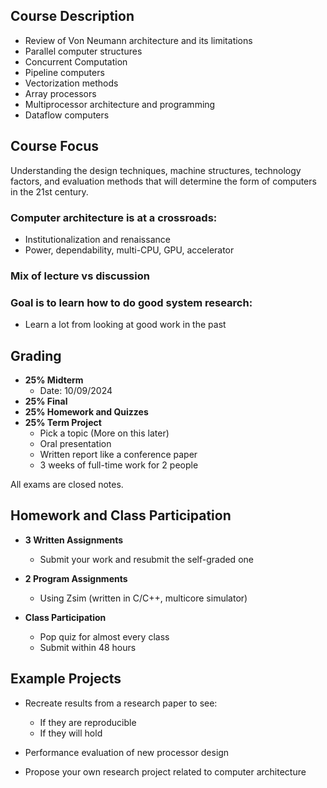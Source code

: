 ## Course Description
- Review of Von Neumann architecture and its limitations
- Parallel computer structures
- Concurrent Computation
- Pipeline computers
- Vectorization methods
- Array processors
- Multiprocessor architecture and programming
- Dataflow computers

## Course Focus
Understanding the design techniques, machine structures, technology factors, and evaluation methods that will determine the form of computers in the 21st century.

### Computer architecture is at a crossroads:
- Institutionalization and renaissance
- Power, dependability, multi-CPU, GPU, accelerator

### Mix of lecture vs discussion

### Goal is to learn how to do good system research:
- Learn a lot from looking at good work in the past

## Grading
- **25% Midterm**
  - Date: 10/09/2024
- **25% Final**
- **25% Homework and Quizzes**
- **25% Term Project**
  - Pick a topic (More on this later)
  - Oral presentation
  - Written report like a conference paper
  - 3 weeks of full-time work for 2 people

All exams are closed notes.

## Homework and Class Participation
- **3 Written Assignments**
  - Submit your work and resubmit the self-graded one
  
- **2 Program Assignments**
  - Using Zsim (written in C/C++, multicore simulator)

- **Class Participation**
  - Pop quiz for almost every class
  - Submit within 48 hours

## Example Projects
- Recreate results from a research paper to see:
  - If they are reproducible
  - If they will hold

- Performance evaluation of new processor design
- Propose your own research project related to computer architecture
